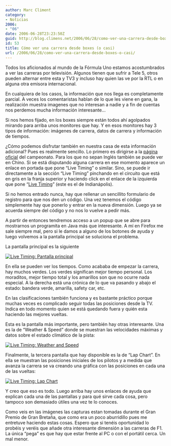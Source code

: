```yaml
---
author: Marc Climent
category:
- Noticias
2006:
- "06"
date: 2006-06-28T23:23:50Z
guid: http://blog.climens.net/2006/06/28/como-ver-una-carrera-desde-boxes-o-casi/
id: 53
title: Cómo ver una carrera desde boxes (o casi)
url: /2006/06/28/como-ver-una-carrera-desde-boxes-o-casi/
---
```


Todos los aficionados al mundo de la Fórmula Uno estamos acostumbrados a ver las carreras por televisión. Algunos tienen que sufrir a Tele 5, otros pueden alternar entre esta y TV3 y incluso hay quien las ve por la RTL o en alguna otra emisora internacional.

En cualquiera de los casos, la información que nos llega es completamente parcial. A veces los comentaristas hablan de lo que les viene en gana, la realización muestra imagenes que no interesan a nadie y a fin de cuentas nos perdemos mucha información interesante&#8230;

Si nos hemos fijado, en los boxes siempre están todos ahí agolpados mirando para arriba unos monitores que hay. Y en esos monitores hay 3 tipos de información: imágenes de carrera, datos de carrera y información de tiempos.

¿Cómo podemos disfrutar también en nuestra casa de esta información adicional? Pues es realmente sencillo. Lo primero es dirigirse a la [página oficial](http://www.formula1.com/) del campeonato. Para los que no sepan Inglés también se puede ver en Chino. Si se está disputando alguna carrera en ese momento aparece un enlace en portada que pone &#8220;Live Timing&#8221; o similar. Sino, se puede ir directamente a la sección &#8220;Live Timing&#8221; pinchando en el circuito que está en gris en la franja superior y haciendo click en el enlace de la izquierda que pone &#8220;[Live Timing](http://www.formula1.com/live_timing/)&#8221; (este es el de Indianápolis).

Si no hemos entrado nunca, hay que rellenar un sencillito formulario de registro para que nos den un código. Una vez tenemos el código simplemente hay que ponerlo y entrar en la nueva dimensión. Luego ya se acuerda siempre del código y no nos lo vuelve a pedir más.

A partir de entonces tendremos acceso a un popup que se abre para mostrarnos un programita en Java más que interesante. A mí en Firefox me sale siempre mal, pero si le damos a alguno de los botones de ayuda y luego volvemos a la pantalla principal se soluciona el problema.

La pantalla principal es la siguiente

[![Live Timing: Pantalla principal](http://f1blog.climens.net/files/2006/06/captura1.png)](http://f1blog.climens.net/files/2006/06/captura1.png "Live Timing: Pantalla principal")

En ella se pueden ver los tiempos. Como acababa de empezar la carrera, hay muchos verdes. Los verdes significan mejor tiempo personal. Los moraditos, mejor tiempo total y los amarillos son que no ocurre nada especial. A la derecha está una crónica de lo que va pasando y abajo el estado: bandera verde, amarilla, safety car, etc.

En las clasificaciones también funciona y es bastante práctico porque muchas veces es complicado seguir todas las posiciones desde la TV. Indica en todo momento quien se está quedando fuera y quién esta haciendo las mejores vueltas.
  
Esta es la pantalla más importante, pero también hay otras interesante. Una es la de &#8220;Weather & Speed&#8221; donde se muestran las velocidades máximas y datos sobre el estado climático de la pista:

[![Live Timing: Weather and Speed](http://f1blog.climens.net/files/2006/06/captura3.png)](http://f1blog.climens.net/files/2006/06/captura3.png "Live Timing: Weather and Speed")

Finalmente, la tercera pantalla que hay disponible es la de &#8220;Lap Chart&#8221;. En ella se muestran las posiciones iniciales de los pilotos y a medida que avanza la carrera se va creando una gráfica con las posiciones en cada una de las vueltas:

[![Live Timing: Lap Chart](http://f1blog.climens.net/files/2006/06/captura2.png)](http://f1blog.climens.net/files/2006/06/captura2.png "Live Timing: Lap Chart")

Y creo que eso es todo. Luego arriba hay unos enlaces de ayuda que explican cada una de las pantallas y para qué sirve cada cosa, pero tampoco son demasiado útiles una vez te lo conoces.

Como veis en las imágenes las capturas estan tomadas durante el Gran Premio de Gran Bretaña, que como era un poco aburridillo pues me entretuve haciendo estas cosas. Espero que si tenéis oportunidad lo probéis y veréis que añade otra interesante dimensión a las carreras de F1. La única &#8220;pega&#8221; es que hay que estar frente al PC o con el portátil cerca. Un mal menor.